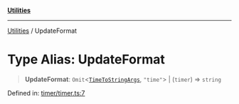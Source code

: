 [**Utilities**](../README.md)

***

[Utilities](../README.md) / UpdateFormat

# Type Alias: UpdateFormat

> **UpdateFormat**: `Omit`\<[`TimeToStringArgs`](../interfaces/TimeToStringArgs.md), `"time"`\> \| (`timer`) => `string`

Defined in: [timer/timer.ts:7](https://github.com/noobiept/utilities/blob/fa81d9116003a677f25866bee864bc30213a9352/source/timer/timer.ts#L7)
